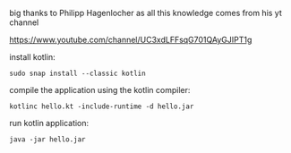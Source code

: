 big thanks to Philipp Hagenlocher as all this knowledge comes from his yt channel

https://www.youtube.com/channel/UC3xdLFFsqG701QAyGJIPT1g

install kotlin:
```
sudo snap install --classic kotlin
```
compile the application using the kotlin compiler:
```
kotlinc hello.kt -include-runtime -d hello.jar
```
run kotlin application:
```
java -jar hello.jar
```